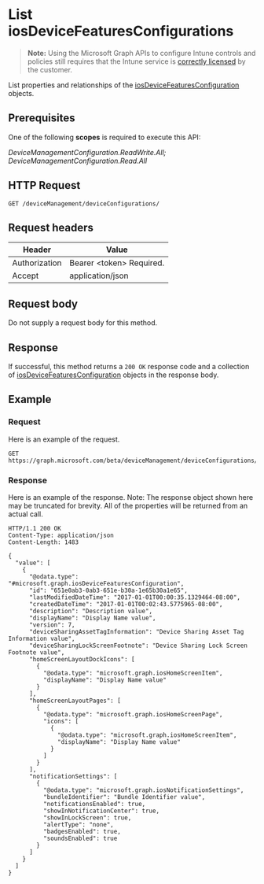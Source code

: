 ﻿# List iosDeviceFeaturesConfigurations

> **Note:** Using the Microsoft Graph APIs to configure Intune controls and policies still requires that the Intune service is [correctly licensed](https://go.microsoft.com/fwlink/?linkid=839381) by the customer.

List properties and relationships of the [iosDeviceFeaturesConfiguration](../resources/intune_deviceconfig_iosdevicefeaturesconfiguration.md) objects.
## Prerequisites
One of the following **scopes** is required to execute this API:

*DeviceManagementConfiguration.ReadWrite.All; DeviceManagementConfiguration.Read.All*
## HTTP Request
<!-- {
  "blockType": "ignored"
}
-->
```http
GET /deviceManagement/deviceConfigurations/
```

## Request headers
|Header|Value|
|---|---|
|Authorization|Bearer &lt;token&gt; Required.|
|Accept|application/json|

## Request body
Do not supply a request body for this method.

## Response
If successful, this method returns a `200 OK` response code and a collection of [iosDeviceFeaturesConfiguration](../resources/intune_deviceconfig_iosdevicefeaturesconfiguration.md) objects in the response body.

## Example
### Request
Here is an example of the request.
```http
GET https://graph.microsoft.com/beta/deviceManagement/deviceConfigurations/
```

### Response
Here is an example of the response. Note: The response object shown here may be truncated for brevity. All of the properties will be returned from an actual call.
```http
HTTP/1.1 200 OK
Content-Type: application/json
Content-Length: 1483

{
  "value": [
    {
      "@odata.type": "#microsoft.graph.iosDeviceFeaturesConfiguration",
      "id": "651e0ab3-0ab3-651e-b30a-1e65b30a1e65",
      "lastModifiedDateTime": "2017-01-01T00:00:35.1329464-08:00",
      "createdDateTime": "2017-01-01T00:02:43.5775965-08:00",
      "description": "Description value",
      "displayName": "Display Name value",
      "version": 7,
      "deviceSharingAssetTagInformation": "Device Sharing Asset Tag Information value",
      "deviceSharingLockScreenFootnote": "Device Sharing Lock Screen Footnote value",
      "homeScreenLayoutDockIcons": [
        {
          "@odata.type": "microsoft.graph.iosHomeScreenItem",
          "displayName": "Display Name value"
        }
      ],
      "homeScreenLayoutPages": [
        {
          "@odata.type": "microsoft.graph.iosHomeScreenPage",
          "icons": [
            {
              "@odata.type": "microsoft.graph.iosHomeScreenItem",
              "displayName": "Display Name value"
            }
          ]
        }
      ],
      "notificationSettings": [
        {
          "@odata.type": "microsoft.graph.iosNotificationSettings",
          "bundleIdentifier": "Bundle Identifier value",
          "notificationsEnabled": true,
          "showInNotificationCenter": true,
          "showInLockScreen": true,
          "alertType": "none",
          "badgesEnabled": true,
          "soundsEnabled": true
        }
      ]
    }
  ]
}
```




